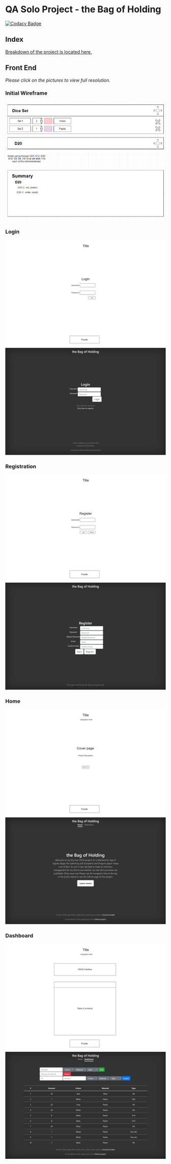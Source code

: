 # QA Solo Project - the Bag of Holding
[![Codacy Badge](https://api.codacy.com/project/badge/Grade/940be3e5d30f4011b8766c7d915167a7)](https://www.codacy.com/manual/Kanimi/theBagofHoldingFrontEnd?utm_source=github.com&amp;utm_medium=referral&amp;utm_content=Kanimi/theBagofHoldingFrontEnd&amp;utm_campaign=Badge_Grade)

## Index

[Breakdown of the project is located here.](https://github.com/Kanimi/theBagofHolding)

## Front End

*Please click on the pictures to view full resolution.*

### Initial Wireframe
![Initial_Wireframe class=thumbnail](/Documentation/Initial_Wireframe.png "Initial Wireframe")

### Login
![Login Wireframe](/Documentation/Login_Wireframe.png "Login Wireframe")
![Login Screenshot](/Documentation/Login_Screenshot.png "Login Screenshot")

### Registration
![Registration Wireframe](/Documentation/Registration_Wireframe.png "Registration Wireframe")
![Registration Screenshot](/Documentation/Registration_Screenshot.png "Registration Screenshot")

### Home
![Home Wireframe](/Documentation/Home_Wireframe.png "Home Wireframe")
![Home Screenshot](/Documentation/Home_Screenshot.png "Home Screenshot")

### Dashboard
![Dashboard Wireframe](/Documentation/Dashboard_Wireframe.png "Dashboard Wireframe")
![Dashboard Screenshot](/Documentation/Dashboard_Screenshot.png "Dashboard Screenshot")